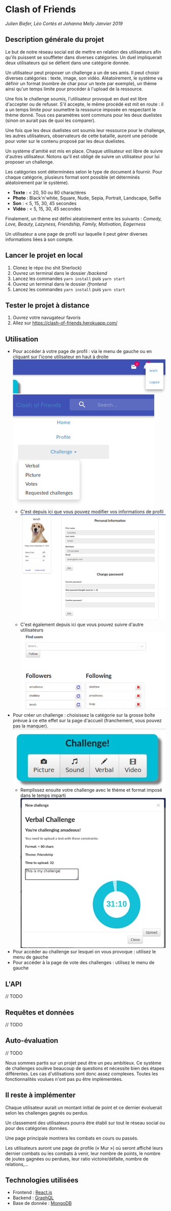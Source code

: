 # Clash of Friends
_Julien Biefer, Léo Cortès et Johanna Melly_
_Janvier 2019_

## Description générale du projet
Le but de notre réseau social est de mettre en relation des utilisateurs afin qu'ils puissent se souffleter dans diverses catégories.
Un duel impliquerait deux utilisateurs qui se défient dans une catégorie donnée.

Un utilisateur peut proposer un challenge a un de ses amis. Il peut choisir diverses catégories : texte, image, son vidéo. Aléatoirement, le système va définir un format (nombre de char pour un texte par exemple), un thème ainsi qu'un temps limite pour procéder à l'upload de la ressource.

Une fois le challenge soumis, l'utilisateur provoqué en duel est libre d'accepter ou de refuser. S'il accepte, le même procédé est mit en route : il a un temps limite pour soumettre la ressource imposée en respectant le thème donné. Tous ces paramètres sont communs pour les deux duelistes (sinon on aurait pas de quoi les comparer).

Une fois que les deux duelistes ont soumis leur ressource pour le challenge, les autres utilisateurs, observateurs de cette bataille, auront une période pour voter sur le contenu proposé par les deux duelistes.

Un système d'amitié est mis en place. Chaque utilisateur est libre de suivre d'autres utilisateur. Notons qu'il est obligé de suivre un utilisateur pour lui proposer un challenge.

Les catégories sont déterminées selon le type de document à fournir. Pour chaque catégorie, plusieurs format sont possible (et déterminés aléatoirement par le système).

* **Texte**  : < 20, 50 ou 80 charactères
* **Photo** : Black'n'white, Square, Nude, Sepia, Portrait, Landscape, Selfie
* **Son** : < 5, 15, 30, 45 secondes
* **Vidéo** : < 5, 15, 30, 45 secondes

Finalement, un thème est défini aléatoirement entre les suivants : *Comedy, Love, Beauty, Lazyness, Friendship, Family, Motivation, Eagerness*

Un utilisateur a une page de profil sur laquelle il peut gérer diverses informations liées à son compte.

## Lancer le projet en local
1. Clonez le répo (no shit Sherlock)
2. Ouvrez un terminal dans le dossier */backend*
3. Lancez les commandes ``yarn install`` puis ``yarn start``
4. Ouvrez un terminal dans le dossier */frontend*
3. Lancez les commandes ``yarn install`` puis ``yarn start``

## Tester le projet à distance
1. Ouvrez votre navugateur favoris
2. Allez sur https://clash-of-friends.herokuapp.com/

## Utilisation
- Pour accéder à votre page de profil : via le menu de gauche ou en cliquant sur l'icone utilisateur en haut à droite
![](images/profile.png)
![](images/menu.png)
  - C'est depuis ici que vous pouvez modifier vos informations de profil
  ![](images/infos.png)
  - C'est également depuis ici que vous pouvez suivre d'autre utilisateurs
  ![](images/follow.png)
- Pour créer un challenge : choisissez la catégorie sur la grosse boîte prévue à ce ette effet sur la page d'accueil (franchement, vous pouvez pas la manquer).
![](images/challbox.png)
  - Remplissez ensuite votre challenge avec le thème et format imposé dans le temps imparti
![](images/chall.png)
- Pour accéder au challenge sur lesquel on vous provoque : utilisez le menu de gauche
- Pour accéder à la page de vote des challenges : utilisez le menu de gauche

## L'API
// TODO

## Requêtes et données
// TODO

## Auto-évaluation
// TODO

Nous sommes partis sur un projet peut être un peu ambitieux. Ce système de challenges soulève beaucoup de questions et nécessite bien des étapes différentes. Les cas d'utilisations sont donc assez complexes. Toutes les fonctionnalités voulues n'ont pas pu être implémentées.

## Il reste à implémenter
Chaque utilisateur aurait un montant initial de point et ce dernier évoluerait selon les challenges gagnés ou perdus.

Un classement des utilisateurs pourra être établi sur tout le réseau social ou pour des catégories données.

Une page principale montrera les combats en cours ou passés.

Les utilisateurs auront une page de profile (« Mur ») où seront affiché leurs dernier combats ou les combats à venir, leur nombre de points, le nombre de joutes gagnées ou perdues, leur ratio victoire/défaite, nombre de relations,...

## Technologies utilisées
* Frontend : [React.js](https://reactjs.org)
* Backend : [GraphQL](https://graphql.org)
* Base de donnée : [MongoDB](https://www.mongodb.com)
